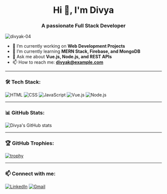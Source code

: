 <h1 align="center">Hi 👋, I'm Divya</h1>
<h3 align="center">A passionate Full Stack Developer</h3>

<p align="left"> <img src="https://komarev.com/ghpvc/?username=divyak-04&label=Profile%20views&color=0e75b6&style=flat" alt="divyak-04" /> </p>

- 🔭 I’m currently working on **Web Development Projects**
- 🌱 I’m currently learning **MERN Stack, Firebase, and MongoDB**
- 💬 Ask me about **Vue.js, Node.js, and REST APIs**
- 📫 How to reach me: **divyak@example.com**

---

### 🛠 Tech Stack:
![HTML](https://img.shields.io/badge/html5-E34F26?style=for-the-badge&logo=html5&logoColor=white)
![CSS](https://img.shields.io/badge/css3-1572B6?style=for-the-badge&logo=css3&logoColor=white)
![JavaScript](https://img.shields.io/badge/javascript-F7DF1E?style=for-the-badge&logo=javascript&logoColor=black)
![Vue.js](https://img.shields.io/badge/vue.js-35495E?style=for-the-badge&logo=vue.js&logoColor=4FC08D)
![Node.js](https://img.shields.io/badge/node.js-6DA55F?style=for-the-badge&logo=node.js&logoColor=white)

---

### 📊 GitHub Stats:
![Divya's GitHub stats](https://github-readme-stats.vercel.app/api?username=divyak-04&show_icons=true&theme=radical)

---

### 🏆 GitHub Trophies:
[![trophy](https://github-profile-trophy.vercel.app/?username=divyak-04)](https://github.com/ryo-ma/github-profile-trophy)

---

### 📫 Connect with me:
[![LinkedIn](https://img.shields.io/badge/LinkedIn-blue?style=for-the-badge&logo=linkedin)](https://linkedin.com/in/your-profile)
[![Gmail](https://img.shields.io/badge/Gmail-red?style=for-the-badge&logo=gmail)](mailto:yourmail@gmail.com)
